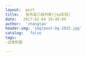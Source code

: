 ```yaml
---
layout:  post
title:   省市县三级列表(jsp实现)
date:   2017-02-04 10:46:09
author:  'zhangtao'
header-img: 'img/post-bg-2015.jpg'
catalog:   false
tags:
-日常积累

---
```



